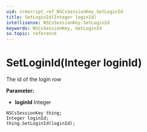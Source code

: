 ```yaml
---
uid: crmscript_ref_NSCsSessionKey_SetLoginId
title: SetLoginId(Integer loginId)
intellisense: NSCsSessionKey.SetLoginId
keywords: NSCsSessionKey, GetLoginId
so.topic: reference
---
```


# SetLoginId(Integer loginId)

The id of the login row

**Parameter:** 
* **loginId** Integer

```crmscript
NSCsSessionKey thing;
Integer loginId;
thing.SetLoginId(loginId);
```

